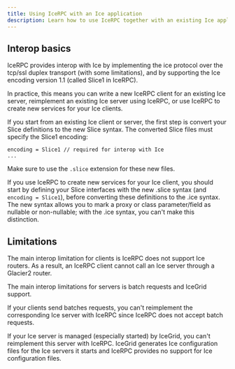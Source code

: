 ```yaml
---
title: Using IceRPC with an Ice application
description: Learn how to use IceRPC together with an existing Ice application.
---
```


## Interop basics

IceRPC provides interop with Ice by implementing the ice protocol over the tcp/ssl duplex transport (with some
limitations), and by supporting the Ice encoding version 1.1 (called Slice1 in IceRPC).

In practice, this means you can write a new IceRPC client for an existing Ice server, reimplement an existing Ice server
using IceRPC, or use IceRPC to create new services for your Ice clients.

If you start from an existing Ice client or server, the first step is convert your Slice definitions to the new Slice
syntax. The converted Slice files must specify the Slice1 encoding:
```slice
encoding = Slice1 // required for interop with Ice
...

```

Make sure to use the `.slice` extension for these new files.

If you use IceRPC to create new services for your Ice client, you should start by defining your Slice interfaces with
the new .slice syntax (and `encoding = Slice1`), before converting these definitions to the .ice syntax. The new syntax
allows you to mark a proxy or class parameter/field as nullable or non-nullable; with the .ice syntax, you can't make
this distinction.

## Limitations

The main interop limitation for clients is IceRPC does not support Ice routers. As a result, an IceRPC client cannot
call an Ice server through a Glacier2 router.

The main interop limitations for servers is batch requests and IceGrid support.

If your clients send batches requests, you can't reimplement the corresponding Ice server with IceRPC since IceRPC does
not accept batch requests.

If your Ice server is managed (especially started) by IceGrid, you can't reimplement this server with IceRPC. IceGrid
generates Ice configuration files for the Ice servers it starts and IceRPC provides no support for Ice configuration
files.
